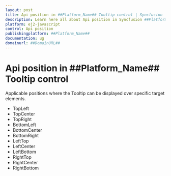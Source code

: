 ```yaml
---
layout: post
title: Api position in ##Platform_Name## Tooltip control | Syncfusion
description: Learn here all about Api position in Syncfusion ##Platform_Name## Tooltip control of Syncfusion Essential JS 2 and more.
platform: ej2-javascript
control: Api position 
publishingplatform: ##Platform_Name##
documentation: ug
domainurl: ##DomainURL##
---
```


# Api position in ##Platform_Name## Tooltip control

Applicable positions where the Tooltip can be displayed over specific target elements.
* TopLeft
* TopCenter
* TopRight
* BottomLeft
* BottomCenter
* BottomRight
* LeftTop
* LeftCenter
* LeftBottom
* RightTop
* RightCenter
* RightBottom